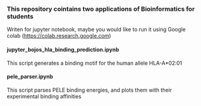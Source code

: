 ### This repository cointains two applications of Bioinformatics for students

Writen for jupyter notebook, maybe you would like to run it using Google colab (https://colab.research.google.com)

#### jupyter_bojos_hla_binding_prediction.ipynb

This script generates a binding motif for the human allele HLA-A*02:01

#### pele_parser.ipynb

This script parses PELE binding energies, and plots them with their experimental binding affinities
